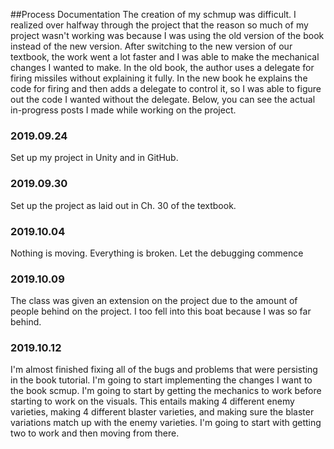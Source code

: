 ##Process Documentation
The creation of my schmup was difficult. I realized over halfway through the project that the reason so much of my project wasn't working was because I was using the old version of the book instead of the new version. After switching to the new version of our textbook, the work went a lot faster and I was able to make the mechanical changes I wanted to make. In the old book, the author uses a delegate for firing missiles without explaining it fully. In the new book he explains the code for firing and then adds a delegate to control it, so I was able to figure out the code I wanted without the delegate. Below, you can see the actual in-progress posts I made while working on the project.

### 2019.09.24
Set up my project in Unity and in GitHub.

### 2019.09.30
Set up the project as laid out in Ch. 30 of the textbook.

### 2019.10.04
Nothing is moving. Everything is broken. Let the debugging commence

### 2019.10.09
The class was given an extension on the project due to the amount of people behind on the project. I too fell into this boat because I was so far behind.

### 2019.10.12
I'm almost finished fixing all of the bugs and problems that were persisting in the book tutorial. I'm going to start implementing the changes I want to the book scmup. I'm going to start by getting the mechanics to work before starting to work on the visuals. This entails making 4 different enemy varieties, making 4 different blaster varieties, and making sure the blaster variations match up with the enemy varieties. I'm going to start with getting two to work and then moving from there.

